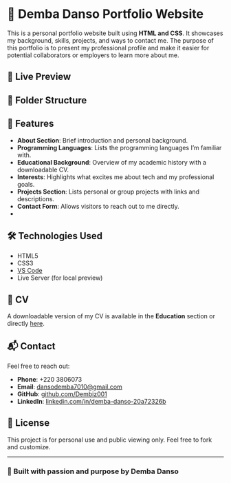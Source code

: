 # 💼 Demba Danso Portfolio Website
This is a personal portfolio website built using **HTML and CSS**. It showcases my background, skills, projects, and ways to contact me. The purpose of this portfolio is to present my professional profile and make it easier for potential collaborators or employers to learn more about me.
## 🔗 Live Preview
## 📁 Folder Structure

## 📌 Features
- **About Section**: Brief introduction and personal background.
- **Programming Languages**: Lists the programming languages I’m familiar with.
- **Educational Background**: Overview of my academic history with a downloadable CV.
- **Interests**: Highlights what excites me about tech and my professional goals.
- **Projects Section**: Lists personal or group projects with links and descriptions.
- **Contact Form**: Allows visitors to reach out to me directly.
- 
## 🛠️ Technologies Used
- HTML5
- CSS3
- [VS Code](https://code.visualstudio.com/)
- Live Server (for local preview)

## 📄 CV
A downloadable version of my CV is available in the **Education** section or directly [here](./Demba_Danso_CV.pdf).

## 📬 Contact
Feel free to reach out:

- **Phone**: +220 3806073
- **Email**: [dansodemba7010@gmail.com](mailto:dansodemba7010@gmail.com)
- **GitHub**: [github.com/Dembiz001](https://github.com/Dembiz001)
- **LinkedIn**: [linkedin.com/in/demba-danso-20a72326b](https://linkedin.com/in/demba-danso-20a72326b)

## 📃 License

This project is for personal use and public viewing only. Feel free to fork and customize.

---

### 🙌 Built with passion and purpose by **Demba Danso**
